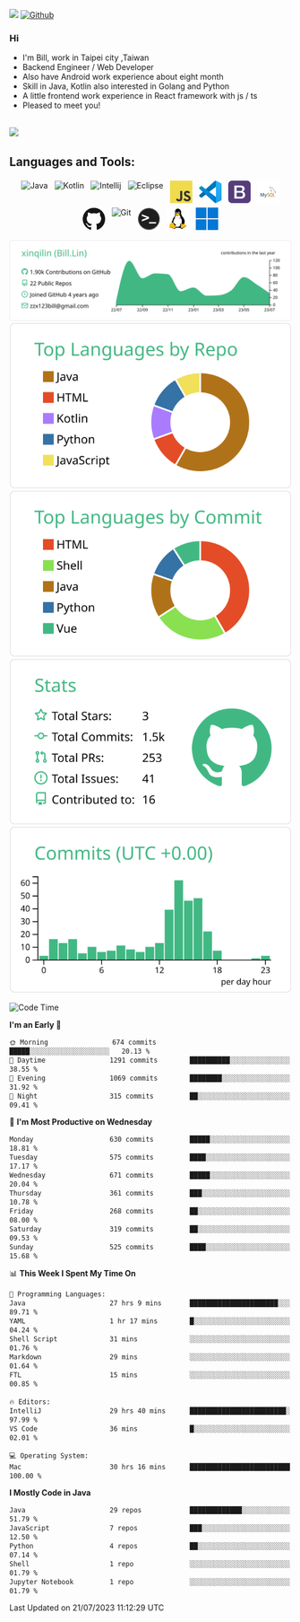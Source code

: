  
![](https://visitor-badge.laobi.icu/badge?page_id=xinqilin.xinqilin)
[![Github](https://img.shields.io/github/followers/xinqilin?label=Follow&style=social)](https://github.com/xinqilin)

### Hi 

- I'm Bill, work in Taipei city ,Taiwan
- Backend Engineer / Web Developer
- Also have Android work experience about eight month
- Skill in Java, Kotlin also interested in Golang and Python
- A little frontend work experience in React framework with js / ts
- Pleased to meet you!


<br />
<img src="https://github-profile-trophy.vercel.app/?username=xinqilin&column=7&margin-w=15" />

## Languages and Tools:
<p align="center">
<img src="https://raw.githubusercontent.com/jmnote/z-icons/master/svg/java.svg" alt="Java" height="40" style="vertical-align:top; margin:4px">
<img src="https://img.icons8.com/color/48/000000/kotlin.png"/  alt="Kotlin" height="40" style="vertical-align:top; margin:4px">
<img src="https://img.icons8.com/color/48/000000/intellij-idea.png" alt="Intellij" height="40" style="vertical-align:top; margin:4px"/>
<img src="https://img.icons8.com/ios-filled/50/000000/java-eclipse.png" alt="Eclipse" height="40" style="vertical-align:top; margin:4px"/>

<img src="https://raw.githubusercontent.com/github/explore/80688e429a7d4ef2fca1e82350fe8e3517d3494d/topics/javascript/javascript.png" alt="Javascript" height="40" style="vertical-align:top; margin:4px">
<img src="https://raw.githubusercontent.com/github/explore/80688e429a7d4ef2fca1e82350fe8e3517d3494d/topics/visual-studio-code/visual-studio-code.png" alt="VS Code" height="40" style="vertical-align:top; margin:4px">
<img src="https://raw.githubusercontent.com/github/explore/80688e429a7d4ef2fca1e82350fe8e3517d3494d/topics/bootstrap/bootstrap.png" alt="Bootstrap" height="40" style="vertical-align:top; margin:4px">
<img src="https://raw.githubusercontent.com/github/explore/80688e429a7d4ef2fca1e82350fe8e3517d3494d/topics/mysql/mysql.png" alt="MySQL" height="40" style="vertical-align:top; margin:4px">
<img src="https://raw.githubusercontent.com/github/explore/78df643247d429f6cc873026c0622819ad797942/topics/github/github.png" alt="Github" height="40" style="vertical-align:top; margin:4px">

<img src="https://raw.githubusercontent.com/jmnote/z-icons/master/svg/git.svg" alt="Git" height="40" style="vertical-align:top; margin:4px">
<img src="https://raw.githubusercontent.com/github/explore/80688e429a7d4ef2fca1e82350fe8e3517d3494d/topics/terminal/terminal.png" alt="Terminal" height="40" style="vertical-align:top; margin:4px">
<img src="https://raw.githubusercontent.com/github/explore/80688e429a7d4ef2fca1e82350fe8e3517d3494d/topics/linux/linux.png" alt="Linux" height="40" style="vertical-align:top; margin:4px" alt="Windows" height="40" style="vertical-align:top; margin:4px">
<img src="https://raw.githubusercontent.com/github/explore/80688e429a7d4ef2fca1e82350fe8e3517d3494d/topics/windows/windows.png" alt="Windows" height="40" style="vertical-align:top; margin:4px">

</p>

<!-- <p align="center"><img  src="https://leetcode.card.workers.dev/?username=xinqilin&theme=auto" alt="xinqilin-leetcode" /></p> -->

<!-- <div width="100%">   
 <a href="https://readme-stats-cfgj2cxdy.vercel.app/api?username=xinqilin&count_private=true&show_icons=true&theme=algolia">
   <img  align="left" src="https://github-readme-stats.vercel.app/api?username=xinqilin&show_icons=true&theme=algolia&card_width=4" width="400"/>
 </a>
 <a href="https://readme-stats-cfgj2cxdy.vercel.app/api/top-langs/?username=xinqilin&hide=php,html,css&theme=algolia">
  <img  align="right" src="https://github-readme-stats.vercel.app/api/top-langs/?username=xinqilin&hide=html,css&theme=algolia&langs_count=10&layout=compact" />
 </a>
</div> -->

<div align="center">

[![](https://raw.githubusercontent.com/xinqilin/xinqilin/master/profile-summary-card-output/vue/0-profile-details.svg)](https://github.com/vn7n24fzkq/github-profile-summary-cards)
[![](https://raw.githubusercontent.com/xinqilin/xinqilin/master/profile-summary-card-output/vue/1-repos-per-language.svg)](https://github.com/vn7n24fzkq/github-profile-summary-cards) [![](https://raw.githubusercontent.com/xinqilin/xinqilin/master/profile-summary-card-output/vue/2-most-commit-language.svg)](https://github.com/vn7n24fzkq/github-profile-summary-cards)
[![](https://raw.githubusercontent.com/xinqilin/xinqilin/master/profile-summary-card-output/vue/3-stats.svg)](https://github.com/vn7n24fzkq/github-profile-summary-cards) [![](https://raw.githubusercontent.com/xinqilin/xinqilin/master/profile-summary-card-output/vue/4-productive-time.svg)](https://github.com/vn7n24fzkq/github-profile-summary-cards)

</div>
 
<!--START_SECTION:waka-->
![Code Time](http://img.shields.io/badge/Code%20Time-1%2C660%20hrs%2039%20mins-blue)

**I'm an Early 🐤** 

```text
🌞 Morning                674 commits         █████░░░░░░░░░░░░░░░░░░░░   20.13 % 
🌆 Daytime                1291 commits        ██████████░░░░░░░░░░░░░░░   38.55 % 
🌃 Evening                1069 commits        ████████░░░░░░░░░░░░░░░░░   31.92 % 
🌙 Night                  315 commits         ██░░░░░░░░░░░░░░░░░░░░░░░   09.41 % 
```
📅 **I'm Most Productive on Wednesday** 

```text
Monday                   630 commits         █████░░░░░░░░░░░░░░░░░░░░   18.81 % 
Tuesday                  575 commits         ████░░░░░░░░░░░░░░░░░░░░░   17.17 % 
Wednesday                671 commits         █████░░░░░░░░░░░░░░░░░░░░   20.04 % 
Thursday                 361 commits         ███░░░░░░░░░░░░░░░░░░░░░░   10.78 % 
Friday                   268 commits         ██░░░░░░░░░░░░░░░░░░░░░░░   08.00 % 
Saturday                 319 commits         ██░░░░░░░░░░░░░░░░░░░░░░░   09.53 % 
Sunday                   525 commits         ████░░░░░░░░░░░░░░░░░░░░░   15.68 % 
```


📊 **This Week I Spent My Time On** 

```text
💬 Programming Languages: 
Java                     27 hrs 9 mins       ██████████████████████░░░   89.71 % 
YAML                     1 hr 17 mins        █░░░░░░░░░░░░░░░░░░░░░░░░   04.24 % 
Shell Script             31 mins             ░░░░░░░░░░░░░░░░░░░░░░░░░   01.76 % 
Markdown                 29 mins             ░░░░░░░░░░░░░░░░░░░░░░░░░   01.64 % 
FTL                      15 mins             ░░░░░░░░░░░░░░░░░░░░░░░░░   00.85 % 

🔥 Editors: 
IntelliJ                 29 hrs 40 mins      ████████████████████████░   97.99 % 
VS Code                  36 mins             █░░░░░░░░░░░░░░░░░░░░░░░░   02.01 % 

💻 Operating System: 
Mac                      30 hrs 16 mins      █████████████████████████   100.00 % 
```

**I Mostly Code in Java** 

```text
Java                     29 repos            █████████████░░░░░░░░░░░░   51.79 % 
JavaScript               7 repos             ███░░░░░░░░░░░░░░░░░░░░░░   12.50 % 
Python                   4 repos             ██░░░░░░░░░░░░░░░░░░░░░░░   07.14 % 
Shell                    1 repo              ░░░░░░░░░░░░░░░░░░░░░░░░░   01.79 % 
Jupyter Notebook         1 repo              ░░░░░░░░░░░░░░░░░░░░░░░░░   01.79 % 
```




 Last Updated on 21/07/2023 11:12:29 UTC
<!--END_SECTION:waka-->
 
 
<!-- <img src="https://wakatime.com/share/@abb22933-8532-4f24-8a13-e9e97bfee0f0/e937d23b-e152-4ff2-8509-e5b981912493.svg"  alt="Coding Chart" style="border-radius: 10px;border: solid 10px;" /> -->


